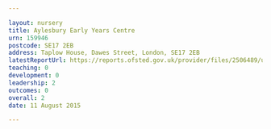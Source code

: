 ```yaml
---

layout: nursery
title: Aylesbury Early Years Centre
urn: 159946
postcode: SE17 2EB
address: Taplow House, Dawes Street, London, SE17 2EB
latestReportUrl: https://reports.ofsted.gov.uk/provider/files/2506489/urn/159946.pdf
teaching: 0
development: 0
leadership: 2
outcomes: 0
overall: 2
date: 11 August 2015

---
```

